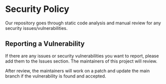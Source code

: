 # Security Policy

Our repository goes through static code analysis and manual review for any security issues/vulnerabilities. 

## Reporting a Vulnerability

If there are any issues or security vulnerabilities you want to report, please add them to the Issues section. The maintainers of this project will review.

After review, the maintainers will work on a patch and update the main branch if the vulnerability is found and accepted.

